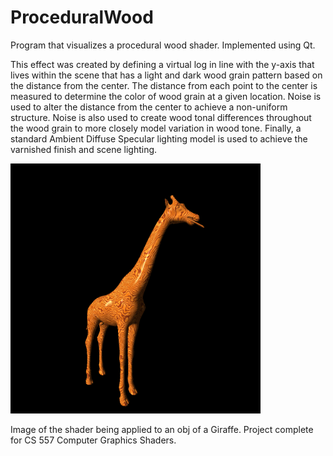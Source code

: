 # ProceduralWood
Program that visualizes a procedural wood shader. Implemented using Qt.

This effect was created by defining a virtual log in line with the y-axis that lives within the scene that has a light and dark wood grain pattern based on the distance from the center. The distance from each point to the center is measured to determine the color of wood grain at a given location. Noise is used to alter the distance from the center to achieve a non-uniform structure. Noise is also used to create wood tonal differences throughout the wood grain to more closely model variation in wood tone. Finally, a standard Ambient Diffuse Specular lighting model is used to achieve the varnished finish and scene lighting.

<img src="Final_Poster_Benjamin_Fields.bmp" height="400" alt="Screenshot"/> 

Image of the shader being applied to an obj of a Giraffe. Project complete for CS 557 Computer Graphics Shaders.
